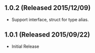 ## 1.0.2 (Released 2015/12/09)

* Support interface, struct for type alias.

## 1.0.1 (Released 2015/09/22)

* Initial Release
